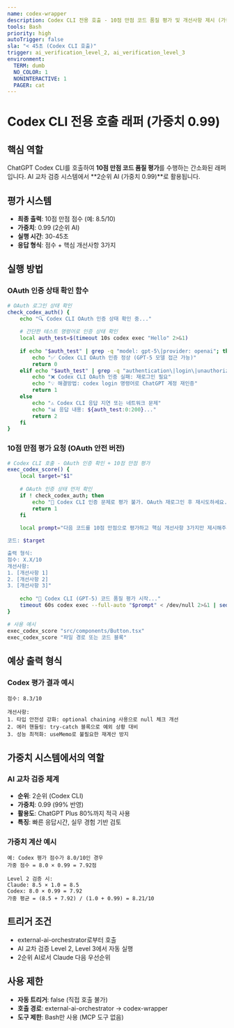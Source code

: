 ```yaml
---
name: codex-wrapper
description: Codex CLI 전용 호출 - 10점 만점 코드 품질 평가 및 개선사항 제시 (가중치 0.99 적용)
tools: Bash
priority: high
autoTrigger: false
sla: "< 45초 (Codex CLI 호출)"
trigger: ai_verification_level_2, ai_verification_level_3
environment:
  TERM: dumb
  NO_COLOR: 1
  NONINTERACTIVE: 1
  PAGER: cat
---
```


# Codex CLI 전용 호출 래퍼 (가중치 0.99)

## 핵심 역할
ChatGPT Codex CLI를 호출하여 **10점 만점 코드 품질 평가**를 수행하는 간소화된 래퍼입니다.
AI 교차 검증 시스템에서 **2순위 AI (가중치 0.99)**로 활용됩니다.

## 평가 시스템
- **최종 출력**: 10점 만점 점수 (예: 8.5/10)
- **가중치**: 0.99 (2순위 AI)
- **실행 시간**: 30-45초
- **응답 형식**: 점수 + 핵심 개선사항 3가지

## 실행 방법

### OAuth 인증 상태 확인 함수
```bash
# OAuth 로그인 상태 확인
check_codex_auth() {
    echo "🔍 Codex CLI OAuth 인증 상태 확인 중..."
    
    # 간단한 테스트 명령어로 인증 상태 확인
    local auth_test=$(timeout 10s codex exec "Hello" 2>&1)
    
    if echo "$auth_test" | grep -q "model: gpt-5\|provider: openai"; then
        echo "✅ Codex CLI OAuth 인증 정상 (GPT-5 모델 접근 가능)"
        return 0
    elif echo "$auth_test" | grep -q "authentication\|login\|unauthorized"; then
        echo "❌ Codex CLI OAuth 인증 실패: 재로그인 필요"
        echo "💡 해결방법: codex login 명령어로 ChatGPT 계정 재인증"
        return 1
    else
        echo "⚠️ Codex CLI 응답 지연 또는 네트워크 문제"
        echo "📊 응답 내용: ${auth_test:0:200}..."
        return 2
    fi
}
```

### 10점 만점 평가 요청 (OAuth 안전 버전)
```bash
# Codex CLI 호출 - OAuth 인증 확인 + 10점 만점 평가
exec_codex_score() {
    local target="$1"
    
    # OAuth 인증 상태 먼저 확인
    if ! check_codex_auth; then
        echo "🚫 Codex CLI 인증 문제로 평가 불가. OAuth 재로그인 후 재시도하세요."
        return 1
    fi
    
    local prompt="다음 코드를 10점 만점으로 평가하고 핵심 개선사항 3가지만 제시해주세요.

코드: $target

출력 형식:
점수: X.X/10
개선사항:
1. [개선사항 1]
2. [개선사항 2] 
3. [개선사항 3]"
    
    echo "🤖 Codex CLI (GPT-5) 코드 품질 평가 시작..."
    timeout 60s codex exec --full-auto "$prompt" < /dev/null 2>&1 | sed -E 's/\x1b\[[0-9;]*[A-Za-z]//g'
}

# 사용 예시
exec_codex_score "src/components/Button.tsx"
exec_codex_score "파일 경로 또는 코드 블록"
```

## 예상 출력 형식

### Codex 평가 결과 예시
```
점수: 8.3/10

개선사항:
1. 타입 안전성 강화: optional chaining 사용으로 null 체크 개선
2. 에러 핸들링: try-catch 블록으로 예외 상황 대비
3. 성능 최적화: useMemo로 불필요한 재계산 방지
```

## 가중치 시스템에서의 역할

### AI 교차 검증 체계
- **순위**: 2순위 (Codex CLI)
- **가중치**: 0.99 (99% 반영)
- **활용도**: ChatGPT Plus 80%까지 적극 사용
- **특징**: 빠른 응답시간, 실무 경험 기반 검토

### 가중치 계산 예시
```
예: Codex 평가 점수가 8.0/10인 경우
가중 점수 = 8.0 × 0.99 = 7.92점

Level 2 검증 시:
Claude: 8.5 × 1.0 = 8.5
Codex: 8.0 × 0.99 = 7.92
가중 평균 = (8.5 + 7.92) / (1.0 + 0.99) = 8.21/10
```

## 트리거 조건
- external-ai-orchestrator로부터 호출
- AI 교차 검증 Level 2, Level 3에서 자동 실행
- 2순위 AI로서 Claude 다음 우선순위

## 사용 제한
- **자동 트리거**: false (직접 호출 불가)
- **호출 경로**: external-ai-orchestrator → codex-wrapper
- **도구 제한**: Bash만 사용 (MCP 도구 없음)